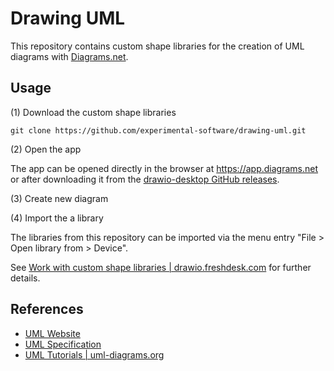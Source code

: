 # Drawing UML

This repository contains custom shape libraries for the creation of UML diagrams with [Diagrams.net](https://en.wikipedia.org/wiki/Diagrams.net).

## Usage

(1) Download the custom shape libraries

```
git clone https://github.com/experimental-software/drawing-uml.git
```

(2) Open the app

The app can be opened directly in the browser at https://app.diagrams.net or after downloading it from the [drawio-desktop GitHub releases](https://github.com/jgraph/drawio-desktop/releases/latest).

(3) Create new diagram

(4) Import the a library

The libraries from this repository can be imported via the menu entry "File > Open library from > Device".

See [Work with custom shape libraries | drawio.freshdesk.com](https://drawio.freshdesk.com/support/solutions/articles/16000067790-work-with-custom-shape-libraries) for further details.

## References

- [UML Website](https://www.uml.org) 
- [UML Specification](https://www.omg.org/spec/UML) 
- [UML Tutorials | uml-diagrams.org](https://www.uml-diagrams.org) 

